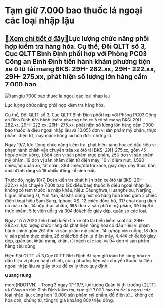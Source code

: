 Tạm giữ 7.000 bao thuốc lá ngoại các loại nhập lậu
==================================================

[:gift:Xem chi tiết ở đây:gift:](https://hddtvn.com/tam-giu-7-000-bao-thuoc-la-ngoai-cac-loai-nhap-lau/)Lực lượng chức năng phối hợp kiểm tra hàng hóa. Cụ thể, Đội QLTT số 3, Cục QLTT Bình Định phối hợp với Phòng PC03 Công an Bình Định tiến hành khám phương tiện xe ô tô tải mang BKS: 29H- 282.xx, 29H- 222.xx, 29H- 275.xx, phát hiện số lượng lớn hàng cấm 7.000 bao …
----------------------------------------------------------------------------------------------------------------------------------------------------------------------------------------------------------------------------------------------------------------------------------





![tam giu 7000 bao thuoc la ngoai cac loai nhap lau](https://haiquanonline.com.vn/stores/news_dataimages/hungdq/072020/21/13/in_article/5603_thuoc_la.jpg?rt=20200721142228 "Tạm giữ 7 000 bao thuốc lá ngoại các loại nhập lậu")


Lực lượng chức năng phối hợp kiểm tra hàng hóa.



Cụ thể, Đội QLTT số 3, Cục QLTT Bình Định phối hợp với Phòng PC03 Công an Bình Định tiến hành khám phương tiện xe ô tô tải mang BKS: 29H- 282.xx, 29H- 222.xx, 29H- 275.xx, phát hiện số lượng lớn hàng cấm 7.000 bao thuốc lá điếu ngoại nhập lậu và 10.055 đơn vị sản phẩm mỹ phẩm, thực phẩm, điện tử, may mặc không có hóa đơn, chứng từ.


Ngày 19/7, lực lượng chức năng kiểm tra, phát hiện hàng hóa có dấu hiệu vi phạm hành chính vận chuyển trên xe ôtô tải BKS: 29H-275.xx, gồm 45 hộp/lọ viên uống, 1.584 đơn vị sản phẩm thực phẩm, 250 đơn vị sản phẩm mỹ phẩm, 19 đơn vị sản phẩm điện tử điện máy, 16 vỉ điệm mút, 1.590 chiếc/bộ quần áo, tất chân, 384 chiếc/đôi túi xách, giày dép, dây thun, bàn chải đánh răng và 16 chiếc đồng hồ kính mắt.


Trước đó, ngày 18/7, Đoàn kiển tra phát hiện trên xe ôtô tải BKS: 29H- 222.xx vận chuyển 7.000 bao (20 điếu/bao) thuốc lá điếu ngoại nhập lậu, không có tem thuốc lá nhập khẩu, hiệu: Chunghwa, Huanghelou, Nanjing, Ligun, Shuang XI, Yun Yan, Baisha cùng một số hàng hóa khác gồm 3 chiếc điện thoại hiệu Sam Sung, Iphone XS, 12 chiếc đồng hồ, 317 chai dung dịch có màu nâu, 14 hộp thực phẩm, 598 đơn vị sản phẩm mỹ phẩm, 39 hộp/bì thực phẩm, 5 lọ viên uống và 304 đôi/chiếc giày dép, quần áo các loại.


Ngày 17/7/2020, tiến hành kiểm tra xe ôtô tải biển kiểm soát số: 29H- 282.xx, lực lượng chức năng đã phát hiện hàng hóa có dấu hiệu vi phạm hành chính gồm 261 đơn vị sản phẩm mỹ phẩm, 14 lọ/hộp viên uống, 18 đơn vị sản phẩm thực phẩm, 26 chiếc/bộ điện tử điện máy, 4.446 chiếc/bộ giày dép, quần áo, khẩu trang, khăn, túi xách các loại và 94 đơn vị sản phẩm hàng tiêu dùng.


Hiện Đội QLTT số 3,Cục QLTT Bình Định đã tạm giữ toàn bộ hàng hóa có dấu hiệu vi phạm hành chính, cùng phương tiện vận chuyển thuốc lá điếu ngoại nhập lậu và giấy tờ xe để xử lý theo quy định.




**Quang Hùng**



more(HDDTVN) – Trong 3 ngày 17-19/7, lực lượng Quản lý thị trường (QLTT) và Công an tỉnh Bình Định kiểm tra, tạm giữ 7.000 bao thuốc lá ngoại các loại nhập lậu; cùng hơn 10.000 sản phẩm mỹ phẩm, đồ điện tử… không có hóa đơn, chứng từ, tổng trị giá khoảng 800 triệu đồng.

